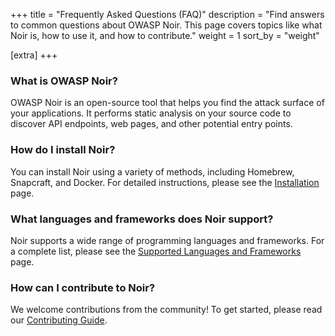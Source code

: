 +++
title = "Frequently Asked Questions (FAQ)"
description = "Find answers to common questions about OWASP Noir. This page covers topics like what Noir is, how to use it, and how to contribute."
weight = 1
sort_by = "weight"

[extra]
+++

### What is OWASP Noir?

OWASP Noir is an open-source tool that helps you find the attack surface of your applications. It performs static analysis on your source code to discover API endpoints, web pages, and other potential entry points.

### How do I install Noir?

You can install Noir using a variety of methods, including Homebrew, Snapcraft, and Docker. For detailed instructions, please see the [Installation](@/get_started/installation/index.md) page.

### What languages and frameworks does Noir support?

Noir supports a wide range of programming languages and frameworks. For a complete list, please see the [Supported Languages and Frameworks](@/usage/supported/language_and_frameworks/index.md) page.

### How can I contribute to Noir?

We welcome contributions from the community! To get started, please read our [Contributing Guide](https://github.com/owasp-noir/noir/blob/main/CONTRIBUTING.md).
